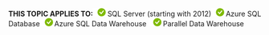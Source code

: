 <Token>**THIS TOPIC APPLIES TO:**![yes](../../Images/Image/ImageNotContaina/yes.png)SQL Server (starting with 2012)![yes](../../Images/Image/ImageNotContaina/yes.png)Azure SQL Database![yes](../../Images/Image/ImageNotContaina/yes.png)Azure SQL Data Warehouse ![yes](../../Images/Image/ImageNotContaina/yes.png)Parallel Data Warehouse </Token>